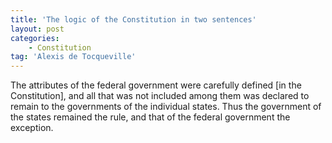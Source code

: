 ```yaml
---
title: 'The logic of the Constitution in two sentences'
layout: post
categories:
    - Constitution
tag: 'Alexis de Tocqueville'
---
```


The attributes of the federal government were carefully defined \[in the Constitution\], and all that was not included among them was declared to remain to the governments of the individual states. Thus the government of the states remained the rule, and that of the federal government the exception.